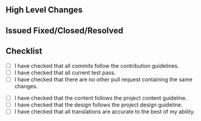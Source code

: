 
## High Level Changes
<!-- What changes are part of your branches. You don't need a step by step detail of everything, just a general overview should be fine. -->

## Issued Fixed/Closed/Resolved
<!-- 
Add any issues that this pull request closes.
You can find a list of keywords for GitHub automatically closing issue here: https://docs.github.com/en/issues/tracking-your-work-with-issues/linking-a-pull-request-to-an-issue#linking-a-pull-request-to-an-issue-using-a-keyword 
-->

## Checklist
<!-- These are required -->
- [ ] I have checked that all commits follow the contribution guidelines.
- [ ] I have checked that all current test pass.
- [ ] I have checked that there are no other pull request containing the same changes. 
<!-- You can remove any checklist items below if not applicable. -->
- [ ] I have checked that the content follows the project content guideline. 
- [ ] I have checked that the design follows the project design guideline.
- [ ] I have checked that all translations are accurate to the best of my ability.